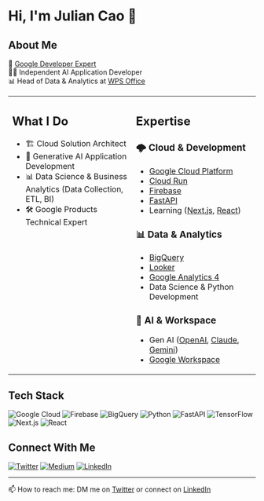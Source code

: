 # Hi, I'm Julian Cao 👋

## About Me
🌟 [Google Developer Expert](https://developers.google.com/profile/u/113745780895705509566)  
👨‍💻 Independent AI Application Developer  
📊 Head of Data & Analytics at [WPS Office](https://www.wps.com/)

<table>
<tr>
<td width="50%" valign="top">

## What I Do
- 🏗️ Cloud Solution Architect
- 🤖 Generative AI Application Development 
- 📊 Data Science & Business Analytics (Data Collection, ETL, BI)
- 🛠️ Google Products Technical Expert

</td>
<td width="50%" valign="top">

## Expertise
### 🌩️ Cloud & Development
- [Google Cloud Platform](https://cloud.google.com/)
- [Cloud Run](https://cloud.google.com/run)
- [Firebase](https://firebase.google.com/)
- [FastAPI](https://fastapi.tiangolo.com/)
- Learning ([Next.js](https://nextjs.org/), [React](https://reactjs.org/))

### 📊 Data & Analytics
- [BigQuery](https://cloud.google.com/bigquery)
- [Looker](https://looker.com/)
- [Google Analytics 4](https://analytics.google.com/)
- Data Science & Python Development

### 🤖 AI & Workspace
- Gen AI ([OpenAI](https://openai.com/), [Claude](https://anthropic.com/claude), [Gemini](https://deepmind.google/technologies/gemini/))
- [Google Workspace](https://workspace.google.com/)

</td>
</tr>
</table>

## Tech Stack
![Google Cloud](https://img.shields.io/badge/Google%20Cloud-4285F4?style=flat&logo=google-cloud&logoColor=white)
![Firebase](https://img.shields.io/badge/Firebase-FFCA28?style=flat&logo=firebase&logoColor=black)
![BigQuery](https://img.shields.io/badge/BigQuery-669DF6?style=flat&logo=googlebigquery&logoColor=white)
![Python](https://img.shields.io/badge/Python-3776AB?style=flat&logo=python&logoColor=white)
![FastAPI](https://img.shields.io/badge/FastAPI-009688?style=flat&logo=fastapi&logoColor=white)
![TensorFlow](https://img.shields.io/badge/TensorFlow-FF6F00?style=flat&logo=tensorflow&logoColor=white)
![Next.js](https://img.shields.io/badge/Next.js-000000?style=flat&logo=next.js&logoColor=white)
![React](https://img.shields.io/badge/React-61DAFB?style=flat&logo=react&logoColor=black)

## Connect With Me
[![Twitter](https://img.shields.io/badge/Twitter-1DA1F2?style=flat&logo=twitter&logoColor=white)](https://x.com/julian_ai_data)
[![Medium](https://img.shields.io/badge/Medium-12100E?style=flat&logo=medium&logoColor=white)](https://medium.com/@jianglancao)
[![LinkedIn](https://img.shields.io/badge/LinkedIn-0077B5?style=flat&logo=linkedin&logoColor=white)](https://www.linkedin.com/in/jianglancao/)

---
📫 How to reach me: DM me on [Twitter](https://x.com/julian_ai_data) or connect on [LinkedIn](https://www.linkedin.com/in/jianglancao/)
